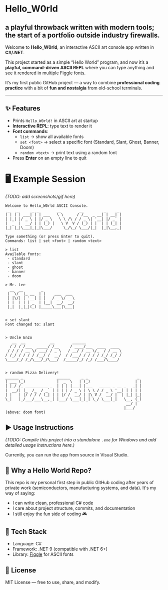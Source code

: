 ﻿# Hello_W0rld
## a playful throwback written with modern tools; the start of a portfolio outside industry firewalls.

Welcome to **Hello_W0rld**, an interactive ASCII art console app written in **C#/.NET**.  

This project started as a simple “Hello World” program, and now it’s a **playful, command-driven ASCII REPL** where you can type anything and see it rendered in multiple Figgle fonts.  

It’s my first public GitHub project — a way to combine **professional coding practice** with a bit of **fun and nostalgia** from old-school terminals.  

---

## ✨ Features
- Prints `Hello_W0rld!` in ASCII art at startup  
- **Interactive REPL**: type text to render it  
- **Font commands**:
  - `list` → show all available fonts  
  - `set <font>` → select a specific font (Standard, Slant, Ghost, Banner, Doom)  
  - `random <text>` → print text using a random font  
- Press **Enter** on an empty line to quit  

# 🖥️ Example Session
*(TODO: add screenshots/gif here)*
```
Welcome to Hello_W0rld ASCII Console.
 _   _      _ _        __        __         _     _ 
| | | | ___| | | ___   \ \      / /__  _ __| | __| |
| |_| |/ _ \ | |/ _ \   \ \ /\ / / _ \| '__| |/ _` |
|  _  |  __/ | | (_) |   \ V  V / (_) | |  | | (_| |
|_| |_|\___|_|_|\___/     \_/\_/ \___/|_|  |_|\__,_|

Type something (or press Enter to quit).
Commands: list | set <font> | random <text>

> list
Available fonts:
 - standard
 - slant
 - ghost
 - banner
 - doom

> Mr. Lee
  __  __        _
 |  \/  |_ __  | |    ___  ___
 | |\/| | '__| | |   / _ \/ _ \
 | |  | | | _  | |__|  __/  __/
 |_|  |_|_|(_) |_____\___|\___|


> set slant
Font changed to: slant


> Uncle Enzo
   __  __           __        ______
  / / / /___  _____/ /__     / ____/___  ____  ____
 / / / / __ \/ ___/ / _ \   / __/ / __ \/_  / / __ \
/ /_/ / / / / /__/ /  __/  / /___/ / / / / /_/ /_/ /
\____/_/ /_/\___/_/\___/  /_____/_/ /_/ /___/\____/


> random Pizza Delivery!
______ _               ______     _ _                      _
| ___ (_)              |  _  \   | (_)                    | |
| |_/ /_ __________ _  | | | |___| |___   _____ _ __ _   _| |
|  __/| |_  /_  / _` | | | | / _ \ | \ \ / / _ \ '__| | | | |
| |   | |/ / / / (_| | | |/ /  __/ | |\ V /  __/ |  | |_| |_|
\_|   |_/___/___\__,_| |___/ \___|_|_| \_/ \___|_|   \__, (_)
                                                      __/ |
                                                     |___/
(above: doom font)
```


## ▶️ Usage Instructions
*(TODO: Compile this project into a standalone `.exe` for Windows and add detailed usage instructions here.)*

Currently, you can run the app from source in Visual Studio.


## 📜 Why a Hello World Repo?

This repo is my personal first step in public GitHub coding after years of private work (semiconductors, manufacturing systems, and data). It's my way of saying:
- I can write clean, professional C# code
- I care about project structure, commits, and documentation
- I still enjoy the fun side of coding 🎮


## 🧰 Tech Stack
- Language: C#
- Framework: .NET 9 (compatible with .NET 6+)
- Library: [Figgle](https://www.nuget.org/packages/Figgle/) for ASCII fonts


## 📄 License
MIT License — free to use, share, and modify.
